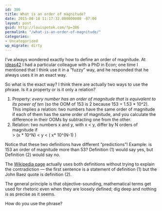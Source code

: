 ```yaml
---
id: 386
title: What is an order of magnitude?
date: 2015-08-18 11:17:32.000000000 -07:00
layout: post
guid: http://louispotok.com/?p=386
permalink: "/what-is-an-order-of-magnitude/"
categories:
- Uncategorized
wp_migrate: dirty
---
```

I&#8217;ve always wondered exactly how to define an order of magnitude. At [ideas42](http://www.ideas42.org) I had a particular colleague with a PhD in Econ; one time I mentioned that I think use it in a &#8220;fuzzy&#8221; way, and he responded that he always uses it in an exact way.

So what is the exact way? I think there are actually two ways to use the phrase. Is it a property or is it only a relation?

  1. Property: _every number has an order of magnitude that is equivalent to its power of ten_ (so the OOM of 153 is 2 because 153 = 1.53 * 10^2). This implies a relation: two numbers have the same order of magnitude if each of them has the same order of magnitude, and you calculate the difference in their OOMs by subtracting one from the other.
  2. Relation: two numbers x and y, with x < y, differ by N orders of magnitude if  
    > (x \* 10^N) < y < ( x\* 10^(N-1) )

Notice that these two definitions have different &#8220;predictions&#8221;! Example: is 153 an order of magnitude more than 53? Definition (1) would say yes, but Definition (2) would say no.

The [Wikipedia page](https://en.wikipedia.org/w/index.php?title=Order_of_magnitude&oldid=657710213) actually uses both definitions without trying to explain the contradiction &#8212; the first sentence is a statement of definition (1) but the John Baez quote is definition (2).

The general principle is that objective-sounding, mathematical terms get used for rhetoric even when they are loosely defined; dig deep and nothing is as precise as it seems.

How do you use the phrase?